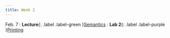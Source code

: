 ```yaml
---
title: Week 2
---
```


Feb. 7
: **Lecture**{: .label .label-green }[Semantics](#)
: **Lab 2**{: .label .label-purple }[Printing](#)
